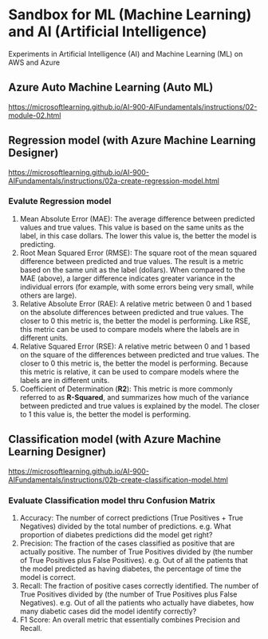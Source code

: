 # Sandbox for ML (Machine Learning) and AI (Artificial Intelligence)
Experiments in Artificial Intelligence (AI) and Machine Learning (ML) on AWS and Azure

## Azure Auto Machine Learning (Auto ML)
https://microsoftlearning.github.io/AI-900-AIFundamentals/instructions/02-module-02.html

## Regression model (with Azure Machine Learning Designer)
https://microsoftlearning.github.io/AI-900-AIFundamentals/instructions/02a-create-regression-model.html

### Evalute Regression model
1. Mean Absolute Error (MAE): The average difference between predicted values and true values. This value is based on the same units as the label, in this case dollars. The lower this value is, the better the model is predicting.
2. Root Mean Squared Error (RMSE): The square root of the mean squared difference between predicted and true values. The result is a metric based on the same unit as the label (dollars). When compared to the MAE (above), a larger difference indicates greater variance in the individual errors (for example, with some errors being very small, while others are large).
3. Relative Absolute Error (RAE): A relative metric between 0 and 1 based on the absolute differences between predicted and true values. The closer to 0 this metric is, the better the model is performing. Like RSE, this metric can be used to compare models where the labels are in different units.
4. Relative Squared Error (RSE): A relative metric between 0 and 1 based on the square of the differences between predicted and true values. The closer to 0 this metric is, the better the model is performing. Because this metric is relative, it can be used to compare models where the labels are in different units.
5. Coefficient of Determination (**R2**): This metric is more commonly referred to as **R-Squared**, and summarizes how much of the variance between predicted and true values is explained by the model. The closer to 1 this value is, the better the model is performing.

## Classification model (with Azure Machine Learning Designer)
https://microsoftlearning.github.io/AI-900-AIFundamentals/instructions/02b-create-classification-model.html

### Evaluate Classification model thru Confusion Matrix
1. Accuracy: The number of correct predictions (True Positives + True Negatives) divided by the total number of predictions. e.g. What proportion of diabetes predictions did the model get right?
2. Precision: The fraction of the cases classified as positive that are actually positive. The number of True Positives divided by (the number of True Positives plus False Positives). e.g. Out of all the patients that the model predicted as having diabetes, the percentage of time the model is correct.
3. Recall: The fraction of positive cases correctly identified. The number of True Positives divided by (the number of True Positives plus False Negatives). e.g. Out of all the patients who actually have diabetes, how many diabetic cases did the model identify correctly?
4. F1 Score: An overall metric that essentially combines Precision and Recall.
